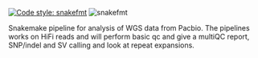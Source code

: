 [![Code style: snakefmt](https://img.shields.io/badge/code%20style-snakefmt-000000.svg)](https://github.com/snakemake/snakefmt)
![snakefmt](https://github.com/SarahL-UU/PacBio_HIghFIve/.github/workflows/linter.yml/badge.svg?branch=qc_rules)

Snakemake pipeline for analysis of WGS data from Pacbio. The pipelines works on HiFi reads and will perform basic qc and give a multiQC report, SNP/indel and SV calling and look at repeat expansions. 

